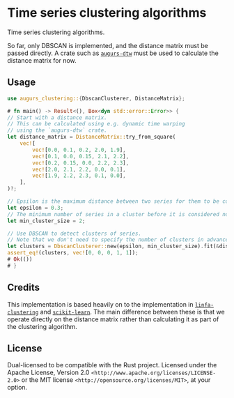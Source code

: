# Time series clustering algorithms

Time series clustering algorithms.

So far, only DBSCAN is implemented, and the distance matrix must be passed directly.
A crate such as [`augurs-dtw`] must be used to calculate the distance matrix for now.

## Usage

```rust
use augurs_clustering::{DbscanClusterer, DistanceMatrix};

# fn main() -> Result<(), Box<dyn std::error::Error>> {
// Start with a distance matrix.
// This can be calculated using e.g. dynamic time warping
// using the `augurs-dtw` crate.
let distance_matrix = DistanceMatrix::try_from_square(
    vec![
        vec![0.0, 0.1, 0.2, 2.0, 1.9],
        vec![0.1, 0.0, 0.15, 2.1, 2.2],
        vec![0.2, 0.15, 0.0, 2.2, 2.3],
        vec![2.0, 2.1, 2.2, 0.0, 0.1],
        vec![1.9, 2.2, 2.3, 0.1, 0.0],
    ],
)?;

// Epsilon is the maximum distance between two series for them to be considered in the same cluster.
let epsilon = 0.3;
// The minimum number of series in a cluster before it is considered non-noise.
let min_cluster_size = 2;

// Use DBSCAN to detect clusters of series.
// Note that we don't need to specify the number of clusters in advance.
let clusters = DbscanClusterer::new(epsilon, min_cluster_size).fit(&distance_matrix);
assert_eq!(clusters, vec![0, 0, 0, 1, 1]);
# Ok(())
# }
```

## Credits

This implementation is based heavily on to the implementation in [`linfa-clustering`] and [`scikit-learn`].
The main difference between these is that we operate directly on the distance matrix rather than calculating
it as part of the clustering algorithm.

[`augurs-dtw`]: https://crates.io/crates/augurs-dtw
[`linfa-clustering`]: https://crates.io/crates/linfa-clustering
[`scikit-learn`]: https://scikit-learn.org/stable/modules/generated/sklearn.cluster.DBSCAN.html

## License

Dual-licensed to be compatible with the Rust project.
Licensed under the Apache License, Version 2.0 `<http://www.apache.org/licenses/LICENSE-2.0>` or the MIT license `<http://opensource.org/licenses/MIT>`, at your option.

